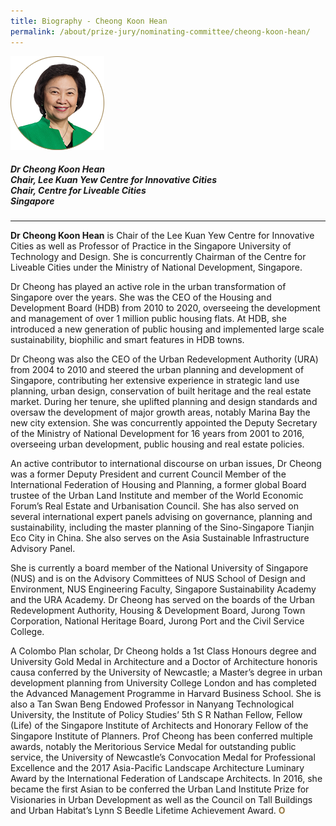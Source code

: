 ```yaml
---
title: Biography - Cheong Koon Hean
permalink: /about/prize-jury/nominating-committee/cheong-koon-hean/
---
```


<div style="width:150px"><img src="/images/jury/cheong-koon-hean.png" alt="Cheong Koon Hean" /></div>

##### **Dr Cheong Koon Hean** <br> Chair, Lee Kuan Yew Centre for Innovative Cities <br> Chair, Centre for Liveable Cities <br> Singapore

---

**Dr Cheong Koon Hean** is Chair of the Lee Kuan Yew Centre for Innovative Cities as well as Professor of Practice in the Singapore University of Technology and Design. She is concurrently Chairman of the Centre for Liveable Cities under the Ministry of National Development, Singapore.

Dr Cheong has played an active role in the urban transformation of Singapore over the years. She was the CEO of the Housing and Development Board (HDB) from 2010 to 2020, overseeing the development and management of over 1 million public housing flats. At HDB, she introduced a new generation of public housing and implemented large scale sustainability, biophilic and smart features in HDB towns.

Dr Cheong was also the CEO of the Urban Redevelopment Authority (URA) from 2004 to 2010 and steered the urban planning and development of Singapore, contributing her extensive experience in strategic land use planning, urban design, conservation of built heritage and the real estate market. During her tenure, she uplifted planning and design standards and oversaw the development of major growth areas, notably Marina Bay the new city extension.  She was concurrently appointed the Deputy Secretary of the Ministry of National Development for 16 years from 2001 to 2016, overseeing urban development, public housing and real estate policies.

An active contributor to international discourse on urban issues, Dr Cheong was a former Deputy President and current Council Member of the International Federation of Housing and Planning, a former global Board trustee of the Urban Land Institute and member of the World Economic Forum’s Real Estate and Urbanisation Council. She has also served on several international expert panels advising on governance, planning and sustainability, including the master planning of the Sino-Singapore Tianjin Eco City in China. She also serves on the Asia Sustainable Infrastructure Advisory Panel.

She is currently a board member of the National University of Singapore (NUS) and is on the Advisory Committees of NUS School of Design and Environment, NUS Engineering Faculty, Singapore Sustainability Academy and the URA Academy. Dr Cheong has served on the boards of the Urban Redevelopment Authority, Housing & Development Board, Jurong Town Corporation, National Heritage Board, Jurong Port and the Civil Service College.

A Colombo Plan scholar, Dr Cheong holds a 1st Class Honours degree and University Gold Medal in Architecture and a Doctor of Architecture honoris causa conferred by the University of Newcastle; a Master’s degree in urban development planning from University College London and has completed the Advanced Management Programme in Harvard Business School. She is also a Tan Swan Beng Endowed Professor in Nanyang Technological University, the Institute of Policy Studies’ 5th S R Nathan Fellow, Fellow (Life) of the Singapore Institute of Architects and Honorary Fellow of the Singapore Institute of Planners. Prof Cheong has been conferred multiple awards, notably the Meritorious Service Medal for outstanding public service, the University of Newcastle’s Convocation Medal for Professional Excellence and the 2017 Asia-Pacific Landscape Architecture Luminary Award by the International Federation of Landscape Architects. In 2016, she became the first Asian to be conferred the Urban Land Institute Prize for Visionaries in Urban Development as well as the Council on Tall Buildings and Urban Habitat’s Lynn S Beedle Lifetime Achievement Award. **<font color="#967942">O</font>**
